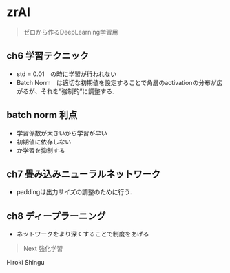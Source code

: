 # zrAI

> ゼロから作るDeepLearning学習用


## ch6 学習テクニック

- std = 0.01　の時に学習が行われない
- Batch Norm　は適切な初期値を設定することで角層のactivationの分布が広がるが、それを”強制的”に調整する.
## batch norm 利点
- 学習係数が大きいから学習が早い
- 初期値に依存しない
- か学習を抑制する


## ch7 畳み込みニューラルネットワーク

- paddingは出力サイズの調整のために行う.

## ch8 ディープラーニング

- ネットワークをより深くすることで制度をあげる


> Next
強化学習








Hiroki Shingu
